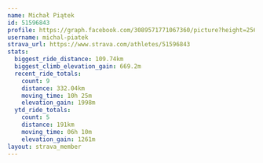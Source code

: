 ```yaml
---
name: Michał Piątek
id: 51596843
profile: https://graph.facebook.com/3089571771067360/picture?height=256&width=256
username: michal-piatek
strava_url: https://www.strava.com/athletes/51596843
stats:
  biggest_ride_distance: 109.74km
  biggest_climb_elevation_gain: 669.2m
  recent_ride_totals:
    count: 9
    distance: 332.04km
    moving_time: 10h 25m
    elevation_gain: 1998m
  ytd_ride_totals:
    count: 5
    distance: 191km
    moving_time: 06h 10m
    elevation_gain: 1261m
layout: strava_member
--- 
```

